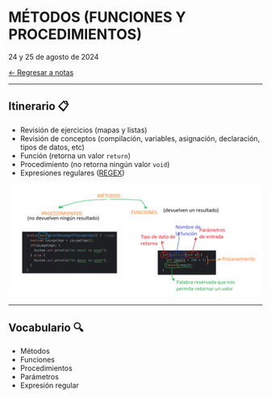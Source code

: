 # MÉTODOS (FUNCIONES Y PROCEDIMIENTOS)

24 y 25 de agosto de 2024 <br>

[← Regresar a notas](../../README.md) <br>

---

## Itinerario 📋
- Revisión de ejercicios (mapas y listas)
- Revisión de conceptos (compilación, variables, asignación, declaración, tipos de datos, etc)
- Función (retorna un valor `return`)
- Procedimiento (no retorna ningún valor `void`)
- Expresiones regulares ([REGEX](https://github.com/miguel-armas-abt/technical-resources/blob/main/05_cross/regex/REGEX.md))

![Métodos](./images/methods.png)

---

## Vocabulario 🔍
- Métodos
- Funciones
- Procedimientos
- Parámetros
- Expresión regular